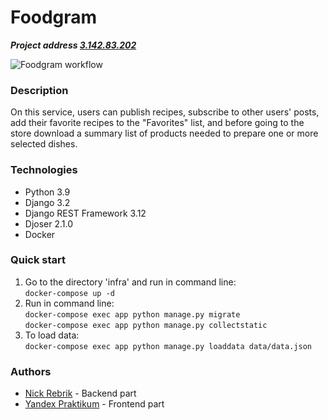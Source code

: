 # Foodgram
***Project address [3.142.83.202](http://3.142.83.202)***</br>

![Foodgram workflow](https://github.com/nick-rebrik/foodgram-project-react/actions/workflows/foodgram_workflow.yml/badge.svg)

### Description
On this service, users can publish recipes, subscribe to other users' posts, add their favorite recipes to the "Favorites" list, and before going to the store download a summary list of products needed to prepare one or more selected dishes.


### Technologies

- Python 3.9
- Django 3.2
- Django REST Framework 3.12
- Djoser 2.1.0
- Docker

### Quick start

1. Go to the directory 'infra' and run in command line:</br>
```docker-compose up -d```
2. Run in command line:</br>
```docker-compose exec app python manage.py migrate```</br>
```docker-compose exec app python manage.py collectstatic```
3. To load data:</br>
```docker-compose exec app python manage.py loaddata data/data.json```

### Authors

- [Nick Rebrik](https://github.com/nick-rebrik) - Backend part
- [Yandex Praktikum](https://github.com/yandex-praktikum) - Frontend part</br>
